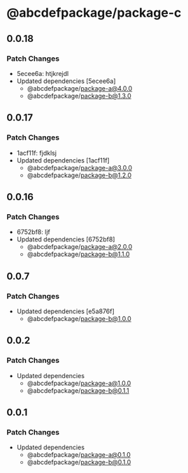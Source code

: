 # @abcdefpackage/package-c

## 0.0.18

### Patch Changes

- 5ecee6a: htjkrejdl
- Updated dependencies [5ecee6a]
  - @abcdefpackage/package-a@4.0.0
  - @abcdefpackage/package-b@1.3.0

## 0.0.17

### Patch Changes

- 1acf11f: fjdklsj
- Updated dependencies [1acf11f]
  - @abcdefpackage/package-a@3.0.0
  - @abcdefpackage/package-b@1.2.0

## 0.0.16

### Patch Changes

- 6752bf8: ljf
- Updated dependencies [6752bf8]
  - @abcdefpackage/package-a@2.0.0
  - @abcdefpackage/package-b@1.1.0

## 0.0.7

### Patch Changes

- Updated dependencies [e5a876f]
  - @abcdefpackage/package-b@1.0.0

## 0.0.2

### Patch Changes

- Updated dependencies
  - @abcdefpackage/package-a@1.0.0
  - @abcdefpackage/package-b@0.1.1

## 0.0.1

### Patch Changes

- Updated dependencies
  - @abcdefpackage/package-a@0.1.0
  - @abcdefpackage/package-b@0.1.0
